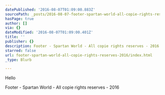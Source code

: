 ```yaml
---
datePublished: '2016-08-07T01:09:00.883Z'
sourcePath: _posts/2016-08-07-footer-spartan-world-all-copie-rights-reserves-2016.md
hasPage: true
author: []
via: {}
dateModified: '2016-08-07T01:09:00.401Z'
title: ''
publisher: {}
description: Footer - Spartan World - All copie rights reserves - 2016
starred: false
url: footer-spartan-world-all-copie-rights-reserves-2016/index.html
_type: Blurb

---
```

Hello 

Footer - Spartan World - All copie rights reserves - 2016
